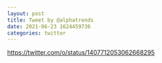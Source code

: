 ```yaml
--- 
layout: post 
title: Tweet by @alphatrends 
date: 2021-06-23 1624459736 
categories: twitter 
--- 
```

https://twitter.com/o/status/1407712053062668295